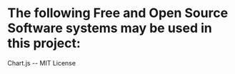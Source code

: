 # The following Free and Open Source Software systems may be used in this project:

Chart.js -- MIT License

